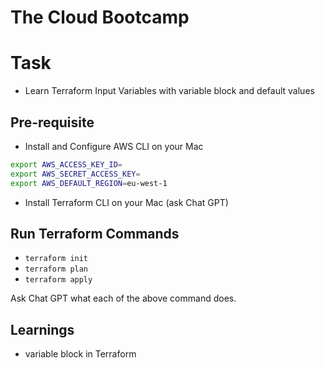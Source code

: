 # The Cloud Bootcamp

# Task

- Learn Terraform Input Variables with variable block and default values

## Pre-requisite

- Install and Configure AWS CLI on your Mac

```sh
export AWS_ACCESS_KEY_ID=
export AWS_SECRET_ACCESS_KEY=
export AWS_DEFAULT_REGION=eu-west-1
```

- Install Terraform CLI on your Mac (ask Chat GPT)

## Run Terraform Commands

- `terraform init`
- `terraform plan`
- `terraform apply`

Ask Chat GPT what each of the above command does.

## Learnings

- variable block in Terraform
